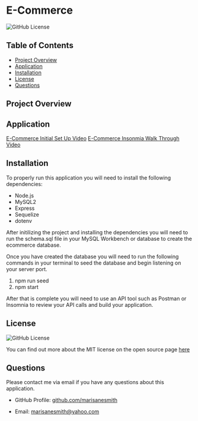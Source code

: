 # E-Commerce 

![GitHub License](https://img.shields.io/badge/license-MIT-green.svg)<br>

## Table of Contents
* [Project Overview](#Project-Overview)
* [Application](#Application)
* [Installation](#Installation)
* [License](#License)
* [Questions](#Questions)

## Project Overview

## Application
[E-Commerce Initial Set Up Video](https://drive.google.com/file/d/1MfIQFlnmGY3jEGQJIqMzjAKfSphIouTQ/view)
[E-Commerce Insonmia Walk Through Video](https://drive.google.com/file/d/1Wp7ZD5rQpX4rh3uRMcCkz7BSwzKGuyik/view)

## Installation

To properly run this application you will need to install the following dependencies: 

* Node.js
* MySQL2
* Express
* Sequelize
* dotenv

After initilizing the project and installing the dependencies you will need to run the schema.sql file in your MySQL Workbench or database to create the ecommerce database. 

Once you have created the database you will need to run the following commands in your terminal to seed the database and begin listening on your server port.

1. npm run seed
2. npm start

After that is complete you will need to use an API tool such as Postman or Insomnia to review your API calls and build  your application. 

## License
![GitHub License](https://img.shields.io/badge/license-MIT-green.svg)


You can find out more about the MIT license on the open source page [here](https://www.opensource.org/licenses/MIT)

## Questions

Please contact me via email if you have any questions about this application.

* GitHub Profile: [github.com/marisanesmith](github.com/marisanesmith)

* Email: [marisanesmith@yahoo.com](marisanesmith@yahoo.com)